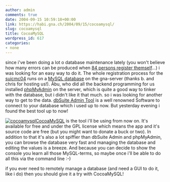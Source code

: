 ```yaml
---
author: admin
comments: true
date: 2004-09-15 10:59:18+00:00
link: https://habi.gna.ch/2004/09/15/cocoamysql/
slug: cocoamysql
title: CocoaMySQL
wordpress_id: 617
categories:
- none
---
```


since i've been doing a lot o database maintenance lately (you won't believe how many errors can be produced when [84 persons register themself](http://suicmc04.ch/registration/english.php)...) i was looking for an easy way to do it.
The whole registration process for the [suicmc04](http://www.suicmc04.ch/) runs on a [MySQL database](http://www.mysql.com/) on the gna-server (thanks b. and chris for hosting us!). 
Äbu, who did all the backend programming for us installed [phpMyAdmin](http://www.phpmyadmin.net/home_page/) on the server, which is quite a good way to tinker with the database, but i didn't like it that much. so i was looking for another way to get to the data. [dbSuite Admin Tool](http://www.dbsuite.de/) is a well renowned Software to connect to your database which i used up to now. But yesterday evening i found the best tool up to now!

[![cocoamysql](https://habi.gna.ch/blog/images/cocoamysql-tm.jpg)](https://habi.gna.ch/blog/images/cocoamysql.jpg)[CocoaMySQL](http://cocoamysql.sourceforge.net/) is the tool i'll be using from now on. It's available for free and under the GPL license which means the app and it's source code are free (but you might want to donate a buck or two). 
In addition to that it's also a lot spiffier than dbSuite Admin and phpMyAdmin, you can browse the database very fast and managing the database and editing the values is a breeze. And because you can decide to show the console you learn all those MySQL-terms, so maybe once i'll be able to do all this via the command line :-)

if you ever need to remotely manage a database (and need a GUI to do it, like i do) then you should give it a try with CocoaMySQL!
